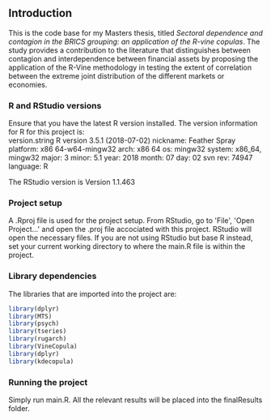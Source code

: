 ## Introduction

This is the code base for my Masters thesis, titled _Sectoral dependence and contagion in the BRICS grouping: an application of the R-vine copulas_. The study provides a contribution to the literature that distinguishes between contagion and interdependence between financial assets by proposing the application of the R-Vine methodology in testing the extent of correlation between the extreme joint distribution of the different markets or economies. 

### R and RStudio versions

Ensure that you have the latest R version installed. The version information for R for this project is:  
version.string R version 3.5.1 (2018-07-02)
nickname: Feather Spray
platform: x86 64-w64-mingw32
arch: x86 64 
os: mingw32 
system: x86_64, mingw32
major: 3
minor: 5.1
year: 2018
month: 07
day: 02
svn rev: 74947
language: R


The RStudio version is Version 1.1.463

### Project setup

A .Rproj file is used for the project setup. From RStudio, go to 'File', 'Open Project...' and open the .proj file accociated with this project. RStudio will open the necessary files.
If you are not using RStudio but base R instead, set your current working directory to where the main.R file is within the project.

### Library dependencies

The libraries that are imported into the project are:
```r
library(dplyr)
library(MTS)
library(psych)
library(tseries)
library(rugarch)
library(VineCopula)
library(dplyr)
library(kdecopula)
```
### Running the project

Simply run main.R. All the relevant results will be placed into the finalResults folder.
